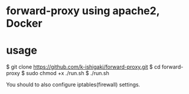 # forward-proxy using apache2, Docker

# usage

$ git clone https://github.com/k-ishigaki/forward-proxy.git
$ cd forward-proxy
$ sudo chmod +x ./run.sh
$ ./run.sh

You should to also configure iptables(firewall) settings.
